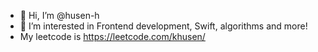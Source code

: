 - 👋 Hi, I’m @husen-h
- 👀 I’m interested in Frontend development, Swift, algorithms and more!
- My leetcode is https://leetcode.com/khusen/

<!---
husen-h/husen-h is a ✨ special ✨ repository because its `README.md` (this file) appears on your GitHub profile.
You can click the Preview link to take a look at your changes.
--->
